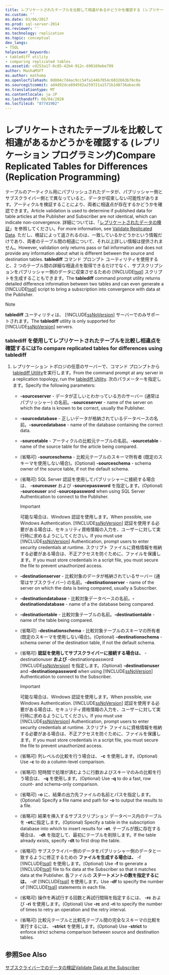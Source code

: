 ```yaml
---
title: レプリケートされたテーブルを比較して相違があるかどうかを確認する (レプリケーション プログラミング) | Microsoft Docs
ms.custom: ''
ms.date: 03/06/2017
ms.prod: sql-server-2014
ms.reviewer: ''
ms.technology: replication
ms.topic: conceptual
dev_langs:
- TSQL
helpviewer_keywords:
- tablediff utility
- comparing replicated tables
ms.assetid: cd253a17-0c85-42b4-912c-690169ebe799
author: MashaMSFT
ms.author: mathoma
ms.openlocfilehash: 0d804c7d4ac9cc54fa144b7054c6032663b76c0a
ms.sourcegitcommit: ad4d92dce894592a259721a1571b1d8736abacdb
ms.translationtype: MT
ms.contentlocale: ja-JP
ms.lasthandoff: 08/04/2020
ms.locfileid: "87741902"
---
```

# <a name="compare-replicated-tables-for-differences-replication-programming"></a><span data-ttu-id="4f7c5-102">レプリケートされたテーブルを比較して相違があるかどうかを確認する (レプリケーション プログラミング)</span><span class="sxs-lookup"><span data-stu-id="4f7c5-102">Compare Replicated Tables for Differences (Replication Programming)</span></span>
  <span data-ttu-id="4f7c5-103">テーブルのアーティクル用にパブリッシュされたデータが、パブリッシャー側とサブスクライバー側とで異なっていると、データが収束しない可能性があります。アーティクルを検証することにより、両者に相違点が存在するかどうかを確認できます。</span><span class="sxs-lookup"><span data-stu-id="4f7c5-103">Article validation is used to determine if published data for table articles at the Publisher and Subscriber are not identical, which can indicate non-convergence.</span></span> <span data-ttu-id="4f7c5-104">詳細については、「[レプリケートされたデータの検証](../validate-data-at-the-subscriber.md)」を参照してください。</span><span class="sxs-lookup"><span data-stu-id="4f7c5-104">For more information, see [Validate Replicated Data](../validate-data-at-the-subscriber.md).</span></span> <span data-ttu-id="4f7c5-105">ただし、検証によって返されるのは、一致しているかどうかという情報だけであり、両者のテーブル間の相違について、それ以上詳しい情報は提供されません。</span><span class="sxs-lookup"><span data-stu-id="4f7c5-105">However, validation only returns pass or fail information and does not provide any information about what is different between the source and destination tables.</span></span> <span data-ttu-id="4f7c5-106">**tablediff** コマンド プロンプト ユーティリティを使用すると、2 つのテーブル間の詳細な相違点を取得できるだけでなく、サブスクリプションをパブリッシャー側のデータに収束させるための [!INCLUDE[tsql](../../../includes/tsql-md.md)] スクリプトを生成することもできます。</span><span class="sxs-lookup"><span data-stu-id="4f7c5-106">The **tablediff** command prompt utility returns detailed difference information between two tables and can even generate a [!INCLUDE[tsql](../../../includes/tsql-md.md)] script to bring a subscription into convergence with data at the Publisher.</span></span>  
  
> [!NOTE]  
>  <span data-ttu-id="4f7c5-107">**tablediff** ユーティリティは、 [!INCLUDE[ssNoVersion](../../../includes/ssnoversion-md.md)] サーバーでのみサポートされます。</span><span class="sxs-lookup"><span data-stu-id="4f7c5-107">The **tablediff** utility is only supported for [!INCLUDE[ssNoVersion](../../../includes/ssnoversion-md.md)] servers.</span></span>  
  
### <a name="to-compare-replicated-tables-for-differences-using-tablediff"></a><span data-ttu-id="4f7c5-108">tablediff を使用してレプリケートされたテーブルを比較し相違点を確認するには</span><span class="sxs-lookup"><span data-stu-id="4f7c5-108">To compare replicated tables for differences using tablediff</span></span>  
  
1.  <span data-ttu-id="4f7c5-109">レプリケーション トポロジの任意のサーバーで、コマンド プロンプトから [tablediff Utility](../../../tools/tablediff-utility.md)を実行します。</span><span class="sxs-lookup"><span data-stu-id="4f7c5-109">From the command prompt at any server in a replication topology, run the [tablediff Utility](../../../tools/tablediff-utility.md).</span></span> <span data-ttu-id="4f7c5-110">次のパラメーターを指定します。</span><span class="sxs-lookup"><span data-stu-id="4f7c5-110">Specify the following parameters:</span></span>  
  
    -   <span data-ttu-id="4f7c5-111">**-sourceserver** - データが正しいとわかっている方のサーバー (通常はパブリッシャー) の名前。</span><span class="sxs-lookup"><span data-stu-id="4f7c5-111">**-sourceserver** - name of the server on which the data is known to be correct, usually the Publisher.</span></span>  
  
    -   <span data-ttu-id="4f7c5-112">**-sourcedatabase** - 正しいデータが格納されているデータベースの名前。</span><span class="sxs-lookup"><span data-stu-id="4f7c5-112">**-sourcedatabase** - name of the database containing the correct data.</span></span>  
  
    -   <span data-ttu-id="4f7c5-113">**-sourcetable** - アーティクルの比較元テーブルの名前。</span><span class="sxs-lookup"><span data-stu-id="4f7c5-113">**-sourcetable** - name of the source table for the article being compared.</span></span>  
  
    -   <span data-ttu-id="4f7c5-114">(省略可) **-sourceschema** - 比較元テーブルのスキーマ所有者 (既定のスキーマを使用しない場合)。</span><span class="sxs-lookup"><span data-stu-id="4f7c5-114">(Optional) **-sourceschema** - schema owner of the source table, if not the default schema.</span></span>  
  
    -   <span data-ttu-id="4f7c5-115">(省略可) SQL Server 認証を使用してパブリッシャーに接続する場合は、 **-sourceuser** および **-sourcepassword** を指定します。</span><span class="sxs-lookup"><span data-stu-id="4f7c5-115">(Optional) **-sourceuser** and **-sourcepassword** when using SQL Server Authentication to connect to the Publisher.</span></span>  
  
        > [!IMPORTANT]  
        >  <span data-ttu-id="4f7c5-116">可能な場合は、Windows 認証を使用します。</span><span class="sxs-lookup"><span data-stu-id="4f7c5-116">When possible, use Windows Authentication.</span></span> <span data-ttu-id="4f7c5-117">[!INCLUDE[ssNoVersion](../../../includes/ssnoversion-md.md)] 認証を使用する必要がある場合は、セキュリティ資格情報の入力を、ユーザーに対して実行時に求めるようにしてください。</span><span class="sxs-lookup"><span data-stu-id="4f7c5-117">If you must use [!INCLUDE[ssNoVersion](../../../includes/ssnoversion-md.md)] Authentication, prompt users to enter security credentials at runtime.</span></span> <span data-ttu-id="4f7c5-118">スクリプト ファイルに資格情報を格納する必要がある場合は、不正アクセスを防ぐために、ファイルを保護します。</span><span class="sxs-lookup"><span data-stu-id="4f7c5-118">If you must store credentials in a script file, you must secure the file to prevent unauthorized access.</span></span>  
  
    -   <span data-ttu-id="4f7c5-119">**-destinationserver** - 比較対象のデータが格納されているサーバー (通常はサブスクライバー) の名前。</span><span class="sxs-lookup"><span data-stu-id="4f7c5-119">**-destinationserver** - name of the server on which the data is being compared, usually a Subscriber.</span></span>  
  
    -   <span data-ttu-id="4f7c5-120">**-destinationdatabase** - 比較対象データベースの名前。</span><span class="sxs-lookup"><span data-stu-id="4f7c5-120">**-destinationdatabase** - name of a the database being compared.</span></span>  
  
    -   <span data-ttu-id="4f7c5-121">**-destinationtable** - 比較対象テーブルの名前。</span><span class="sxs-lookup"><span data-stu-id="4f7c5-121">**-destinationtable** - name of the table being compared.</span></span>  
  
    -   <span data-ttu-id="4f7c5-122">(省略可) **-destinationschema** - 比較対象テーブルのスキーマの所有者 (既定のスキーマを使用しない場合)。</span><span class="sxs-lookup"><span data-stu-id="4f7c5-122">(Optional) **-destinationschema** - schema owner of the destination table, if not the default schema.</span></span>  
  
    -   <span data-ttu-id="4f7c5-123">(省略可) **認証を使用してサブスクライバーに接続する場合は、** -destinationuser **および** -destinationpassword [!INCLUDE[ssNoVersion](../../../includes/ssnoversion-md.md)] を指定します。</span><span class="sxs-lookup"><span data-stu-id="4f7c5-123">(Optional) **-destinationuser** and **-destinationpassword** when using [!INCLUDE[ssNoVersion](../../../includes/ssnoversion-md.md)] Authentication to connect to the Subscriber.</span></span>  
  
        > [!IMPORTANT]  
        >  <span data-ttu-id="4f7c5-124">可能な場合は、Windows 認証を使用します。</span><span class="sxs-lookup"><span data-stu-id="4f7c5-124">When possible, use Windows Authentication.</span></span> <span data-ttu-id="4f7c5-125">[!INCLUDE[ssNoVersion](../../../includes/ssnoversion-md.md)] 認証を使用する必要がある場合は、セキュリティ資格情報の入力を、ユーザーに対して実行時に求めるようにしてください。</span><span class="sxs-lookup"><span data-stu-id="4f7c5-125">If you must use [!INCLUDE[ssNoVersion](../../../includes/ssnoversion-md.md)] Authentication, prompt users to enter security credentials at runtime.</span></span> <span data-ttu-id="4f7c5-126">スクリプト ファイルに資格情報を格納する必要がある場合は、不正アクセスを防ぐために、ファイルを保護します。</span><span class="sxs-lookup"><span data-stu-id="4f7c5-126">If you must store credentials in a script file, you must secure the file to prevent unauthorized access.</span></span>  
  
    -   <span data-ttu-id="4f7c5-127">(省略可) 列レベルの比較を行う場合は、 **-c** を使用します。</span><span class="sxs-lookup"><span data-stu-id="4f7c5-127">(Optional) Use **-c** to do a column-level comparison.</span></span>  
  
    -   <span data-ttu-id="4f7c5-128">(省略可) 短時間で処理が済むように行数およびスキーマのみの比較を行う場合は、 **-q** を使用します。</span><span class="sxs-lookup"><span data-stu-id="4f7c5-128">(Optional) Use **-q** to do a fast, row count- and schema-only comparison.</span></span>  
  
    -   <span data-ttu-id="4f7c5-129">(省略可) **-o** に、結果の出力先ファイルの名前とパスを指定します。</span><span class="sxs-lookup"><span data-stu-id="4f7c5-129">(Optional) Specify a file name and path for **-o** to output the results to a file.</span></span>  
  
    -   <span data-ttu-id="4f7c5-130">(省略可) 結果を挿入するサブスクリプション データベース内のテーブルを **-et**に指定します。</span><span class="sxs-lookup"><span data-stu-id="4f7c5-130">(Optional) Specify a table in the subscription database into which to insert results for **-et**.</span></span> <span data-ttu-id="4f7c5-131">テーブルが既に存在する場合は、 **-dt** を指定して、最初にテーブルを削除します。</span><span class="sxs-lookup"><span data-stu-id="4f7c5-131">If the table already exists, specify **-dt** to first drop the table.</span></span>  
  
    -   <span data-ttu-id="4f7c5-132">(省略可) サブスクライバー側のデータをパブリッシャー側のデータと一致するように修正するための **ファイルを生成する場合は、** -f [!INCLUDE[tsql](../../../includes/tsql-md.md)] を使用します。</span><span class="sxs-lookup"><span data-stu-id="4f7c5-132">(Optional) Use **-f** to generate a [!INCLUDE[tsql](../../../includes/tsql-md.md)] file to fix data at the Subscriber so that it matches data at the Publisher.</span></span> <span data-ttu-id="4f7c5-133">各ファイルの **ステートメントの数を指定するには、** -df [!INCLUDE[tsql](../../../includes/tsql-md.md)] を使用します。</span><span class="sxs-lookup"><span data-stu-id="4f7c5-133">Use **-df** to specify the number of [!INCLUDE[tsql](../../../includes/tsql-md.md)] statements in each file.</span></span>  
  
    -   <span data-ttu-id="4f7c5-134">(省略可) 操作を再試行する回数と再試行間隔を指定するには、 **-rc** および **-ri** を使用します。</span><span class="sxs-lookup"><span data-stu-id="4f7c5-134">(Optional) Use **-rc** and **-ri** to specify the number of times to retry an operation and the retry interval.</span></span>  
  
    -   <span data-ttu-id="4f7c5-135">(省略可) 比較元テーブルと比較先テーブル間の完全なスキーマの比較を実行するには、 **-strict** を使用します。</span><span class="sxs-lookup"><span data-stu-id="4f7c5-135">(Optional) Use **-strict** to enforce strict schema comparison between source and destination tables.</span></span>  
  
## <a name="see-also"></a><span data-ttu-id="4f7c5-136">参照</span><span class="sxs-lookup"><span data-stu-id="4f7c5-136">See Also</span></span>  
 [<span data-ttu-id="4f7c5-137">サブスクライバーでのデータの検証</span><span class="sxs-lookup"><span data-stu-id="4f7c5-137">Validate Data at the Subscriber</span></span>](../validate-data-at-the-subscriber.md)  
  
  
